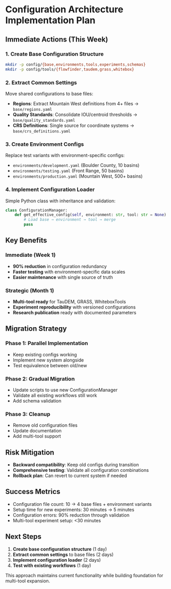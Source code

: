 # Configuration Architecture Implementation Plan

## Immediate Actions (This Week)

### 1. Create Base Configuration Structure
```bash
mkdir -p config/{base,environments,tools,experiments,schemas}
mkdir -p config/tools/{flowfinder,taudem,grass,whitebox}
```

### 2. Extract Common Settings
Move shared configurations to base files:
- **Regions**: Extract Mountain West definitions from 4+ files → `base/regions.yaml`
- **Quality Standards**: Consolidate IOU/centroid thresholds → `base/quality_standards.yaml`
- **CRS Definitions**: Single source for coordinate systems → `base/crs_definitions.yaml`

### 3. Create Environment Configs
Replace test variants with environment-specific configs:
- `environments/development.yaml` (Boulder County, 10 basins)
- `environments/testing.yaml` (Front Range, 50 basins)
- `environments/production.yaml` (Mountain West, 500+ basins)

### 4. Implement Configuration Loader
Simple Python class with inheritance and validation:

```python
class ConfigurationManager:
    def get_effective_config(self, environment: str, tool: str = None):
        # Load base → environment → tool → merge
        pass
```

## Key Benefits

### Immediate (Week 1)
- **90% reduction** in configuration redundancy
- **Faster testing** with environment-specific data scales
- **Easier maintenance** with single source of truth

### Strategic (Month 1)
- **Multi-tool ready** for TauDEM, GRASS, WhiteboxTools
- **Experiment reproducibility** with versioned configurations
- **Research publication** ready with documented parameters

## Migration Strategy

### Phase 1: Parallel Implementation
- Keep existing configs working
- Implement new system alongside
- Test equivalence between old/new

### Phase 2: Gradual Migration
- Update scripts to use new ConfigurationManager
- Validate all existing workflows still work
- Add schema validation

### Phase 3: Cleanup
- Remove old configuration files
- Update documentation
- Add multi-tool support

## Risk Mitigation

- **Backward compatibility**: Keep old configs during transition
- **Comprehensive testing**: Validate all configuration combinations
- **Rollback plan**: Can revert to current system if needed

## Success Metrics

- Configuration file count: 10 → 4 base files + environment variants
- Setup time for new experiments: 30 minutes → 5 minutes
- Configuration errors: 90% reduction through validation
- Multi-tool experiment setup: <30 minutes

## Next Steps

1. **Create base configuration structure** (1 day)
2. **Extract common settings** to base files (2 days)
3. **Implement configuration loader** (2 days)
4. **Test with existing workflows** (1 day)

This approach maintains current functionality while building foundation for multi-tool expansion.
